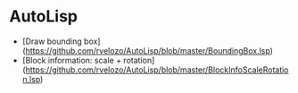 AutoLisp
========


* [Draw bounding box] (https://github.com/rvelozo/AutoLisp/blob/master/BoundingBox.lsp)
* [Block information: scale + rotation] (https://github.com/rvelozo/AutoLisp/blob/master/BlockInfoScaleRotation.lsp)
